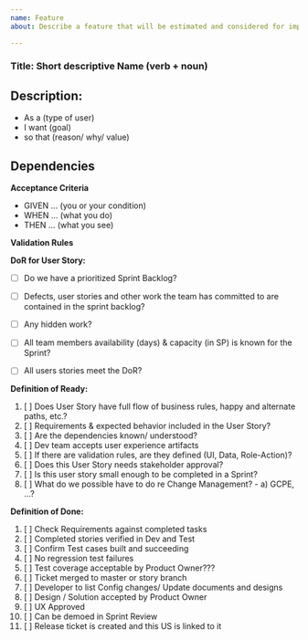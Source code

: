 ```yaml
---	
name: Feature	
about: Describe a feature that will be estimated and considered for implementation	

---	
```


### Title: Short descriptive Name (verb + noun)

## Description:	
* As a (type of user)
* I want (goal) 
* so that (reason/ why/ value) 


**Dependencies**	
- 

**Acceptance Criteria**	
* GIVEN ... (you or your condition)
* WHEN ... (what you do) 
* THEN ... (what you see) 


**Validation Rules**	


**DoR for User Story:**	
- [ ] Do we have a prioritized Sprint Backlog?	
- [ ] Defects, user stories and other work the team has committed to are contained in the sprint backlog?	
- [ ] Any hidden work?	
- [ ] All team members availability (days) & capacity (in SP) is known for the Sprint?	
- [ ] All users stories meet the DoR?


**Definition of Ready:**	
1. [ ] Does User Story have full flow of business rules, happy and alternate paths, etc.?
2. [ ] Requirements & expected behavior included in the User Story?
3. [ ] Are the dependencies known/ understood?
4. [ ] Dev team accepts user experience artifacts
5.	[ ] If there are validation rules, are they defined (UI, Data, Role-Action)?
6. [ ] Does this User Story needs stakeholder approval?
7.	[ ] Is this user story small enough to be completed in a Sprint?
8.	[ ] What do we possible have to do re Change Management? - a) GCPE, …?



**Definition of Done:**
1)	[ ] Check Requirements against completed tasks
2)	[ ] Completed stories verified in Dev and Test
3)	[ ] Confirm Test cases built and succeeding 
4)	[ ] No regression test failures
5)	[ ] Test coverage acceptable by Product Owner??? 
6)	[ ] Ticket merged to master or story branch
7)	[ ] Developer to list Config changes/ Update documents and designs
8)	[ ] Design / Solution accepted by Product Owner
9)	[ ] UX Approved
10)	[ ] Can be demoed in Sprint Review 
11)	[ ] Release ticket is created and this US is linked to it


